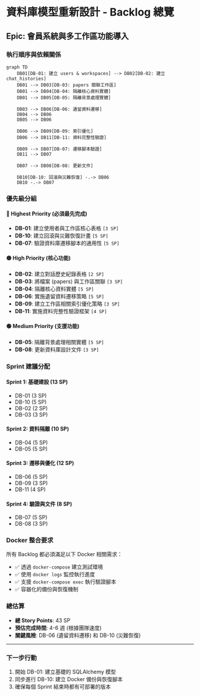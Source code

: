 # 資料庫模型重新設計 - Backlog 總覽

## Epic: 會員系統與多工作區功能導入

### 執行順序與依賴關係

```mermaid
graph TD
    DB01[DB-01: 建立 users & workspaces] --> DB02[DB-02: 建立 chat_histories]
    DB01 --> DB03[DB-03: papers 關聯工作區]
    DB01 --> DB04[DB-04: 隔離核心資料實體]
    DB01 --> DB05[DB-05: 隔離背景處理實體]
    
    DB03 --> DB06[DB-06: 遺留資料遷移]
    DB04 --> DB06
    DB05 --> DB06
    
    DB06 --> DB09[DB-09: 索引優化]
    DB06 --> DB11[DB-11: 資料完整性驗證]
    
    DB09 --> DB07[DB-07: 遷移腳本驗證]
    DB11 --> DB07
    
    DB07 --> DB08[DB-08: 更新文件]
    
    DB10[DB-10: 回滾與災難恢復] -.-> DB06
    DB10 -.-> DB07
```

### 優先級分組

#### **🔴 Highest Priority (必須最先完成)**
- **DB-01**: 建立使用者與工作區核心表格 `[3 SP]`
- **DB-10**: 建立回滾與災難恢復計畫 `[5 SP]`
- **DB-07**: 驗證資料庫遷移腳本的通用性 `[5 SP]`

#### **🟡 High Priority (核心功能)**
- **DB-02**: 建立對話歷史紀錄表格 `[2 SP]`
- **DB-03**: 將檔案 (papers) 與工作區關聯 `[3 SP]`
- **DB-04**: 隔離核心資料實體 `[5 SP]`
- **DB-06**: 實施遺留資料遷移策略 `[5 SP]`
- **DB-09**: 建立工作區相關索引優化策略 `[3 SP]`
- **DB-11**: 實施資料完整性驗證框架 `[4 SP]`

#### **🟢 Medium Priority (支援功能)**
- **DB-05**: 隔離背景處理相關實體 `[5 SP]`
- **DB-08**: 更新資料庫設計文件 `[3 SP]`

### Sprint 建議分配

#### **Sprint 1: 基礎建設 (13 SP)**
- DB-01 (3 SP)
- DB-10 (5 SP) 
- DB-02 (2 SP)
- DB-03 (3 SP)

#### **Sprint 2: 資料隔離 (10 SP)**
- DB-04 (5 SP)
- DB-05 (5 SP)

#### **Sprint 3: 遷移與優化 (12 SP)**
- DB-06 (5 SP)
- DB-09 (3 SP)
- DB-11 (4 SP)

#### **Sprint 4: 驗證與文件 (8 SP)**
- DB-07 (5 SP)
- DB-08 (3 SP)

### Docker 整合要求

所有 Backlog 都必須滿足以下 Docker 相關需求：

- ✅ 透過 `docker-compose` 建立測試環境
- ✅ 使用 `docker logs` 監控執行進度
- ✅ 支援 `docker-compose exec` 執行驗證腳本
- ✅ 容器化的備份與恢復機制

### 總估算
- **總 Story Points**: 43 SP
- **預估完成時間**: 4-6 週 (根據團隊速度)
- **關鍵風險**: DB-06 (遺留資料遷移) 和 DB-10 (災難恢復)

---

### 下一步行動
1. 開始 DB-01: 建立基礎的 SQLAlchemy 模型
2. 同步進行 DB-10: 建立 Docker 備份與恢復腳本
3. 確保每個 Sprint 結束時都有可部署的版本 